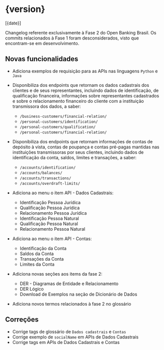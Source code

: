 # {version}
[{date}]

Changelog referente exclusivamente à Fase 2 do Open Banking Brasil.
Os commits relacionados à Fase 1 foram desconsiderados, visto que encontram-se em desenvolvimento. 

## Novas funcionalidades

* Adiciona exemplos de requisição para as APIs nas linguagens `Python` e `Java`

* Disponibiliza dos endpoints que retornam os dados cadastrais dos clientes e de seus representantes, incluindo dados de identificação, de qualificação financeira, informações sobre representantes cadastrados e sobre o relacionamento financeiro do cliente com a instituição transmissora dos dados, a saber:
  - `/business-customers/financial-relation/`
  - `/personal-customers/identification/`
  - `/personal-customers/qualification/`
  - `/personal-customers/financial-relation/`
* Disponibiliza dos endpoints que retornam informações de contas de depósito à vista, contas de poupança e contas pré-pagas mantidas nas instituições transmissoras por seus clientes, incluindo dados de identificação da conta, saldos, limites e transações, a saber:
  - `/accounts/identification/`
  - `/accounts/balances/`
  - `/accounts/transactions/`
  - `/accounts/overdraft-limits/`
* Adiciona ao menu o item API - Dados Cadastrais:
  - Identificação Pessoa Jurídica
  - Qualificação Pessoa Jurídica
  - Relacionamento Pessoa Jurídica
  - Identificação Pessoa Natural
  - Qualificação Pessoa Natural
  - Relacionamento Pessoa Natural
* Adiciona ao menu o item API - Contas:
  - Identificação da Conta
  - Saldos da Conta
  - Transações da Conta
  - Limites da Conta
* Adiciona novas seções aos items da fase 2:
  - DER - Diagramas de Entidade e Relacionamento
  - DER Lógico
  - Download de Exemplos na seção de Dicionário de Dados
* Adiciona novos termos relacionados à fase 2 no glossário

## Correções

* Corrige tags de glossário de `Dados cadastrais` e `Contas`
* Corrige exemplo de `socialName` em APIs de Dados Cadastrais
* Corrige tags em APIs de Dados Cadastrais e Contas
  